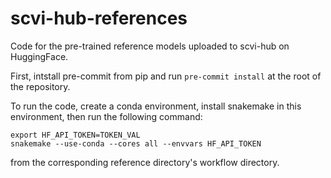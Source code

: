 # scvi-hub-references

Code for the pre-trained reference models uploaded to scvi-hub on HuggingFace.

First, intstall pre-commit from pip and run `pre-commit install` at the root of the repository.

To run the code, create a conda environment, install snakemake in this environment, then run the following command:

```
export HF_API_TOKEN=TOKEN_VAL
snakemake --use-conda --cores all --envvars HF_API_TOKEN
```

from the corresponding reference directory's workflow directory.
